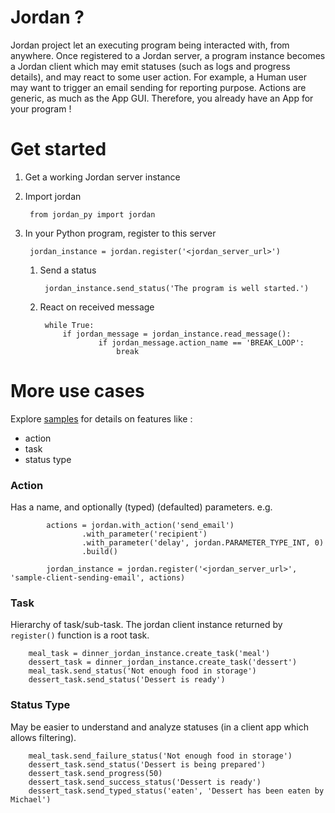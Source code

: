 # Jordan ?

Jordan project let an executing program being interacted with, from anywhere.
Once registered to a Jordan server, a program instance becomes a Jordan client 
which may emit statuses (such as logs and progress details), and may react to some user action.
For example, a Human user may want to trigger an email sending for reporting purpose.
Actions are generic, as much as the App GUI. Therefore, you already have an App for your program !

# Get started

1. Get a working Jordan server instance

2. Import jordan

        from jordan_py import jordan

3. In your Python program, register to this server

        jordan_instance = jordan.register('<jordan_server_url>')
        
    1. Send a status
    
            jordan_instance.send_status('The program is well started.')

    2. React on received message
    
            while True:
                if jordan_message = jordan_instance.read_message():
                        if jordan_message.action_name == 'BREAK_LOOP':
                            break

# More use cases

Explore [samples](https://github.com/Mara-tech/jordan/tree/main/sample) for details on features like :
- action
- task
- status type

### Action
Has a name, and optionally (typed) (defaulted) parameters.
e.g.

            actions = jordan.with_action('send_email')
                    .with_parameter('recipient')
                    .with_parameter('delay', jordan.PARAMETER_TYPE_INT, 0)
                    .build()

            jordan_instance = jordan.register('<jordan_server_url>', 'sample-client-sending-email', actions)

### Task
Hierarchy of task/sub-task. The jordan client instance returned by `register()` function is a root task.

        meal_task = dinner_jordan_instance.create_task('meal')
        dessert_task = dinner_jordan_instance.create_task('dessert')
        meal_task.send_status('Not enough food in storage')
        dessert_task.send_status('Dessert is ready')

### Status Type
May be easier to understand and analyze statuses (in a client app which allows filtering).

        meal_task.send_failure_status('Not enough food in storage')
        dessert_task.send_status('Dessert is being prepared')
        dessert_task.send_progress(50)
        dessert_task.send_success_status('Dessert is ready')
        dessert_task.send_typed_status('eaten', 'Dessert has been eaten by Michael')